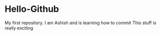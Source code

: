 # Hello-Github
My first repository. I am Ashish and is learning how to commit
This stuff is really exciting
